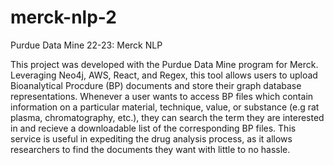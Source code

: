 # merck-nlp-2
Purdue Data Mine 22-23: Merck NLP

This project was developed with the Purdue Data Mine program for Merck. Leveraging Neo4j, AWS, React, and Regex, this tool allows users to upload Bioanalytical Procdure (BP) documents and store their graph database representations. Whenever a user wants to access BP files which contain information on a particular material, technique, value, or substance (e.g rat plasma, chromatography, etc.), they can search the term they are interested in and recieve a downloadable list of the corresponding BP files. This service is useful in expediting the drug analysis process, as it allows researchers to find the documents they want with little to no hassle.
